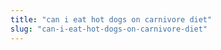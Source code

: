 ```yaml
---
title: "can i eat hot dogs on carnivore diet"
slug: "can-i-eat-hot-dogs-on-carnivore-diet"
---
```


